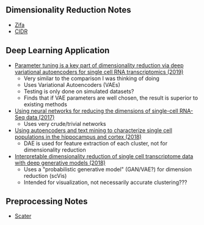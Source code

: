 Dimensionality Reduction Notes
------------------------------

- [Zifa](https://genomebiology.biomedcentral.com/articles/10.1186/s13059-015-0805-z)
- [CIDR](https://genomebiology.biomedcentral.com/articles/10.1186/s13059-017-1188-0)

## Deep Learning Application
- [Parameter tuning is a key part of dimensionality reduction via deep variational autoencoders for single cell RNA transcriptomics (2019)](https://www.worldscientific.com/doi/abs/10.1142/9789813279827_0033)
  - Very similar to the comparison I was thinking of doing
  - Uses Variational Autoencoders (VAEs)
  - Testing is only done on simulated datasets?
  - Finds that if VAE parameters are well chosen, the result is superior to existing methods
- [Using neural networks for reducing the dimensions of single-cell RNA-Seq data (2017)](https://academic.oup.com/nar/article/45/17/e156/4056711)
  - Uses very crude/trivial networks
- [Using autoencoders and text mining to characterize single cell populations in the hippocampus and cortex (2018)](https://ieeexplore.ieee.org/abstract/document/8374718)
  - DAE is used for feature extraction of each cluster, not for dimensionality reduction
- [Interpretable dimensionality reduction of single cell transcriptome data with deep generative models (2018)](https://www.nature.com/articles/s41467-018-04368-5)
  - Uses a "probabilistic generative model" (GAN/VAE?) for dimension reduction (scVis)
  - Intended for visualization, not necessarily accurate clustering???

Preprocessing Notes
-------------------
- [Scater](https://academic.oup.com/bioinformatics/article/33/8/1179/2907823)
